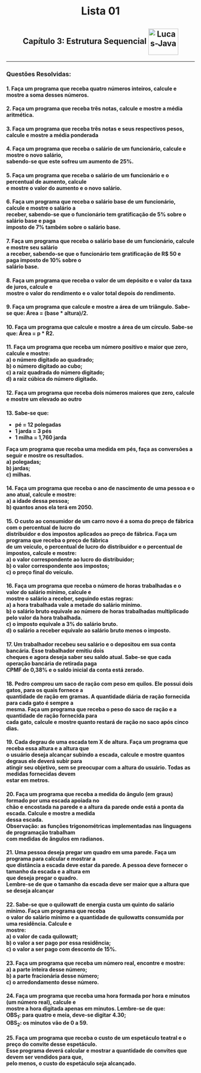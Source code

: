 <h1 align="center">Lista 01</h1>
<h2 align="center">Capítulo 3: Estrutura Sequencial <img align="center" alt="Lucas-Java" height="70" width="80" src="https://cdn.jsdelivr.net/gh/devicons/devicon/icons/java/java-original.svg" /> </h2>
<hr>
<h3>Questões Resolvidas:</h3>

<h4>1. Faça um programa que receba quatro números inteiros, calcule e mostre a soma desses números.</h4>

<h4>2. Faça um programa que receba três notas, calcule e mostre a média aritmética.</h4>

<h4>3. Faça um programa que receba três notas e seus respectivos pesos, calcule e mostre a média ponderada</h4>

<h4>4. Faça um programa que receba o salário de um funcionário, calcule e mostre o novo salário, <br> sabendo-se
que este sofreu um aumento de 25%.</h4>

<h4>5. Faça um programa que receba o salário de um funcionário e o percentual de aumento, calcule <br> e mostre
o valor do aumento e o novo salário.</h4>

<h4>6. Faça um programa que receba o salário base de um funcionário, calcule e mostre o salário a <br> receber,
sabendo-se que o funcionário tem gratificação de 5% sobre o salário base e paga <br> imposto de 7% também
sobre o salário base.</h4>

<h4>7. Faça um programa que receba o salário base de um funcionário, calcule e mostre seu salário <br> a receber,
sabendo-se que o funcionário tem gratificação de R$ 50 e paga imposto de 10% sobre o <br> salário base.</h4>

<h4>8. Faça um programa que receba o valor de um depósito e o valor da taxa de juros, calcule e <br> mostre o
valor do rendimento e o valor total depois do rendimento.</h4>

<h4>9. Faça um programa que calcule e mostre a área de um triângulo. Sabe-se que: Área = (base * altura)/2.</h4>

<h4>10. Faça um programa que calcule e mostre a área de um círculo. Sabe-se que: Área = p * R2.</h4>

<h4>11. Faça um programa que receba um número positivo e maior que zero, calcule e mostre: <br>
a) o número digitado ao quadrado; <br>
b) o número digitado ao cubo; <br>
c) a raiz quadrada do número digitado; <br>
d) a raiz cúbica do número digitado.</h4>

<h4>12. Faça um programa que receba dois números maiores que zero, calcule e mostre um elevado ao outro</h4>

<h4>13. Sabe-se que: <br>
<ul>
  <li>pé = 12 polegadas</li> 
  <li>1 jarda = 3 pés</li> 
  <li>1 milha = 1,760 jarda</li>
</ul>
Faça um programa que receba uma medida em pés, faça as conversões a seguir e mostre os resultados. <br>
a) polegadas; <br>
b) jardas; <br>
c) milhas.</h4>

<h4>14. Faça um programa que receba o ano de nascimento de uma pessoa e o ano atual, calcule e mostre: <br>
a) a idade dessa pessoa; <br>
b) quantos anos ela terá em 2050.</h4>

<h4>15. O custo ao consumidor de um carro novo é a soma do preço de fábrica com o percentual de lucro do <br>
distribuidor e dos impostos aplicados ao preço de fábrica. Faça um programa que receba o preço de fábrica <br>
de um veículo, o percentual de lucro do distribuidor e o percentual de impostos, calcule e mostre: <br>
a) o valor correspondente ao lucro do distribuidor; <br>
b) o valor correspondente aos impostos; <br>
c) o preço final do veículo.</h4>

<h4>16. Faça um programa que receba o número de horas trabalhadas e o valor do salário mínimo, calcule e <br>
mostre o salário a receber, seguindo estas regras: <br>
a) a hora trabalhada vale a metade do salário mínimo. <br>
b) o salário bruto equivale ao número de horas trabalhadas multiplicado pelo valor da hora trabalhada. <br>
c) o imposto equivale a 3% do salário bruto. <br>
d) o salário a receber equivale ao salário bruto menos o imposto.</h4>

<h4>17. Um trabalhador recebeu seu salário e o depositou em sua conta bancária. Esse trabalhador emitiu dois <br>
cheques e agora deseja saber seu saldo atual. Sabe-se que cada operação bancária de retirada paga <br>
CPMF de 0,38% e o saldo inicial da conta está zerado.</h4>

<h4>18. Pedro comprou um saco de ração com peso em quilos. Ele possui dois gatos, para os quais fornece a <br>
quantidade de ração em gramas. A quantidade diária de ração fornecida para cada gato é sempre a <br>
mesma. Faça um programa que receba o peso do saco de ração e a quantidade de ração fornecida para <br>
cada gato, calcule e mostre quanto restará de ração no saco após cinco dias.</h4>

<h4>19. Cada degrau de uma escada tem X de altura. Faça um programa que receba essa altura e a altura que <br>
o usuário deseja alcançar subindo a escada, calcule e mostre quantos degraus ele deverá subir para <br>
atingir seu objetivo, sem se preocupar com a altura do usuário. Todas as medidas fornecidas devem <br>
estar em metros.</h4>

<h4>20. Faça um programa que receba a medida do ângulo (em graus) formado por uma escada apoiada no <br>
chão e encostada na parede e a altura da parede onde está a ponta da escada. Calcule e mostre a medida <br>
dessa escada. <br>
Observação: as funções trigonométricas implementadas nas linguagens de programação trabalham <br>
com medidas de ângulos em radianos.</h4>

<h4>21. Uma pessoa deseja pregar um quadro em uma parede. Faça um programa para calcular e mostrar a <br>
que distância a escada deve estar da parede. A pessoa deve fornecer o tamanho da escada e a altura em <br>
que deseja pregar o quadro. <br>
Lembre-se de que o tamanho da escada deve ser maior que a altura que se deseja alcançar</h4>

<h4>22. Sabe-se que o quilowatt de energia custa um quinto do salário mínimo. Faça um programa que receba <br>
o valor do salário mínimo e a quantidade de quilowatts consumida por uma residência. Calcule e <br>
mostre: <br>
a) o valor de cada quilowatt; <br>
b) o valor a ser pago por essa residência; <br>
c) o valor a ser pago com desconto de 15%.</h4>

<h4>23. Faça um programa que receba um número real, encontre e mostre: <br>
a) a parte inteira desse número; <br>
b) a parte fracionária desse número; <br>
c) o arredondamento desse número.</h4>

<h4>24. Faça um programa que receba uma hora formada por hora e minutos (um número real), calcule e <br>
mostre a hora digitada apenas em minutos. Lembre-se de que: <br>
OBS<sub>1</sub>: para quatro e meia, deve-se digitar 4.30; <br>
OBS<sub>2</sub>: os minutos vão de 0 a 59.</h4>

<h4>25. Faça um programa que receba o custo de um espetáculo teatral e o preço do convite desse espetáculo. <br>
Esse programa deverá calcular e mostrar a quantidade de convites que devem ser vendidos para que, <br>
pelo menos, o custo do espetáculo seja alcançado.</h4>

